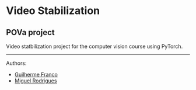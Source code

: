 # Video Stabilization
## POVa project

Video statbilization project for the computer vision course using PyTorch.

---
Authors:

- [Guilherme Franco](xfranc01@stud.fit.vutbr.cz)
- [Miguel Rodrigues](xboave00@stud.fit.vutbr.cz)

